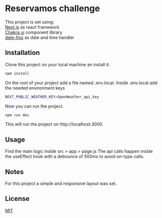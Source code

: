 # Reservamos challenge

This project is set using:\
[Next.js](https://nextjs.org/) as react framework\
[Chakra ui](https://chakra-ui.com/) component library\
[date-fins](https://date-fns.org/) as date and time handler

## Installation

Clone this project on your local machine an install it.
```bash
npm install
```
On the root of your project add a file named .env.local.
Inside .env.local add the needed environment keys
```bash
NEXT_PUBLIC_WEATHER_KEY=OpenWeather_api_key
```
Now you can run the project.
```bash
npm run dev
```
This will run the project on http://localhost:3000.

## Usage

Find the main logic inside src > app > page.js 
The api calls happen inside the useEffect hook with a debounce of 500ms to avoid on-type calls.

## Notes

For this project a simple  and responsive layout was set.

## License

[MIT](https://choosealicense.com/licenses/mit/)